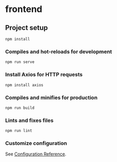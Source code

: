 # frontend

## Project setup
```
npm install
```

### Compiles and hot-reloads for development
```
npm run serve
```

### Install Axios for HTTP requests
```
npm install axios
```

### Compiles and minifies for production
```
npm run build
```

### Lints and fixes files
```
npm run lint
```

### Customize configuration
See [Configuration Reference](https://cli.vuejs.org/config/).
